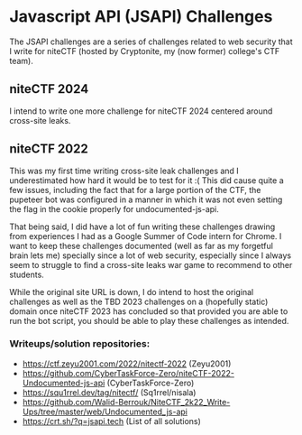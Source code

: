 # Javascript API (JSAPI) Challenges

The JSAPI challenges are a series of challenges related to web security that I write for niteCTF (hosted by Cryptonite, my (now former) college's CTF team).

## niteCTF 2024

I intend to write one more challenge for niteCTF 2024 centered around cross-site leaks.

## niteCTF 2022

This was my first time writing cross-site leak challenges and I underestimated how hard it would be to test for it :( This did cause quite a few issues, including the fact that for a large portion of the CTF, the pupeteer bot was configured in a manner in which it was not even setting the flag in the cookie properly for undocumented-js-api.

That being said, I did have a lot of fun writing these challenges drawing from experiences I had as a Google Summer of Code intern for Chrome. I want to keep these challenges documented (well as far as my forgetful brain lets me) specially since a lot of web security, especially since I always seem to struggle to find a cross-site leaks war game to recommend to other students.

While the original site URL is down, I do intend to host the original challenges as well as the TBD 2023 challenges on a (hopefully static) domain once niteCTF 2023 has concluded so that provided you are able to run the bot script, you should be able to play these challenges as intended.

### Writeups/solution repositories:
- https://ctf.zeyu2001.com/2022/nitectf-2022 (Zeyu2001)
- https://github.com/CyberTaskForce-Zero/niteCTF-2022-Undocumented-js-api (CyberTaskForce-Zero)
- https://squ1rrel.dev/tag/nitectf/ (Sq1rrel/nisala)
- https://github.com/Walid-Berrouk/NiteCTF_2k22_Write-Ups/tree/master/web/Undocumented_js-api
- https://crt.sh/?q=jsapi.tech (List of all solutions)
